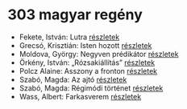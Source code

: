 # 303 magyar regény

- Fekete, István: Lutra [részletek](_details/%7Bopf.creator%7D.md#id_735)
- Grecsó, Krisztián: Isten hozott [részletek](_details/%7Bopf.creator%7D.md#id_1226)
- Moldova, György: Negyven prédikátor [részletek](_details/%7Bopf.creator%7D.md#id_1405)
- Örkény, István: „Rózsakiállítás” [részletek](_details/%7Bopf.creator%7D.md#id_515)
- Polcz Alaine: Asszony a fronton [részletek](_details/%7Bopf.creator%7D.md#id_1443)
- Szabó, Magda: Az ajtó [részletek](_details/%7Bopf.creator%7D.md#id_1357)
- Szabó, Magda: Régimódi történet [részletek](_details/%7Bopf.creator%7D.md#id_1356)
- Wass, Albert: Farkasverem [részletek](_details/%7Bopf.creator%7D.md#id_214)